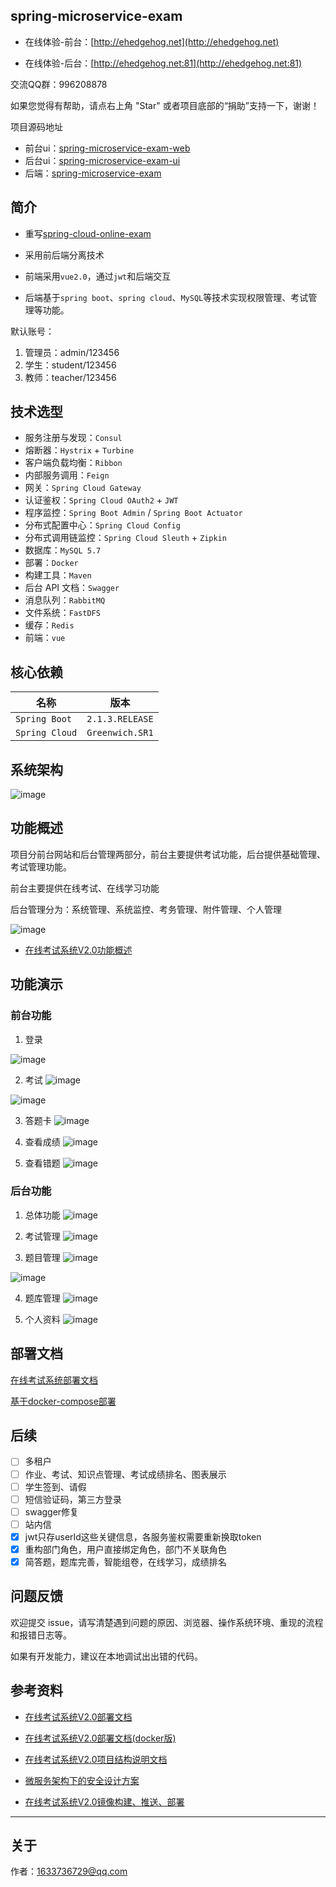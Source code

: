 ## spring-microservice-exam

- 在线体验-前台：[http://ehedgehog.net](http://ehedgehog.net)

- 在线体验-后台：[http://ehedgehog.net:81](http://ehedgehog.net:81)

交流QQ群：996208878

如果您觉得有帮助，请点右上角 "Star" 或者项目底部的“捐助”支持一下，谢谢！

项目源码地址

- 前台ui：[spring-microservice-exam-web](https://gitee.com/wells2333/spring-microservice-exam-web.git)
- 后台ui：[spring-microservice-exam-ui](https://gitee.com/wells2333/spring-microservice-exam-ui.git)
- 后端：[spring-microservice-exam](https://gitee.com/wells2333/spring-microservice-exam.git)

## 简介

- 重写[spring-cloud-online-exam](https://gitee.com/wells2333/spring-cloud-online-exam)

- 采用前后端分离技术

- 前端采用`vue2.0`，通过`jwt`和后端交互

- 后端基于`spring boot`、`spring cloud`、`MySQL`等技术实现权限管理、考试管理等功能。

默认账号：

1. 管理员：admin/123456
2. 学生：student/123456
3. 教师：teacher/123456

## 技术选型

- 服务注册与发现：`Consul`
- 熔断器：`Hystrix` + `Turbine`
- 客户端负载均衡：`Ribbon`
- 内部服务调用：`Feign`
- 网关：`Spring Cloud Gateway`
- 认证鉴权：`Spring Cloud OAuth2` + `JWT`
- 程序监控：`Spring Boot Admin` / `Spring Boot Actuator`
- 分布式配置中心：`Spring Cloud Config`
- 分布式调用链监控：`Spring Cloud Sleuth` + `Zipkin`
- 数据库：`MySQL 5.7`
- 部署：`Docker`
- 构建工具：`Maven`
- 后台 API 文档：`Swagger`
- 消息队列：`RabbitMQ`
- 文件系统：`FastDFS`
- 缓存：`Redis`
- 前端：`vue`

## 核心依赖

|      名称      |   版本    |
| --------- | -------- |
| `Spring Boot`    | `2.1.3.RELEASE`  |
| `Spring Cloud`   | `Greenwich.SR1`  |

## 系统架构

![image](doc/产品设计/系统架构图.png)

## 功能概述

项目分前台网站和后台管理两部分，前台主要提供考试功能，后台提供基础管理、考试管理功能。

前台主要提供在线考试、在线学习功能

后台管理分为：系统管理、系统监控、考务管理、附件管理、个人管理

![image](doc/产品设计/功能概述.png)

- [在线考试系统V2.0功能概述](doc/在线考试系统V2.0_功能概述.md)

## 功能演示

### 前台功能

1. 登录

![image](doc/images/image_web_login.png)

2. 考试
![image](doc/images/image_web_exam.png)

![image](doc/images/image_web_text_subject.png)

3. 答题卡
![image](doc/images/image_web_exam_card.png)

4. 查看成绩
![image](doc/images/image_web_exam_score.png)

5. 查看错题
![image](doc/images/image_web_incorrect_answer.png)

### 后台功能

1. 总体功能
![image](doc/images/image_ui_menu.png)

2. 考试管理
![image](doc/images/image_ui_exam.png)

3. 题目管理
![image](doc/images/image_ui_exam_subject.png)

![image](doc/images/image_ui_subjects_rich_edit.png)

4. 题库管理
![image](doc/images/image_ui_subject.png)

5. 个人资料
![image](doc/images/image_ui_msg.png)

## 部署文档

[在线考试系统部署文档](doc/在线考试系统V2.0_部署文档.md)

[基于docker-compose部署](doc/在线考试系统V2.0_部署文档(docker版).md)

## 后续

- [ ] 多租户
- [ ] 作业、考试、知识点管理、考试成绩排名、图表展示
- [ ] 学生签到、请假
- [ ] 短信验证码，第三方登录
- [ ] swagger修复
- [ ] 站内信
- [x] jwt只存userId这些关键信息，各服务鉴权需要重新换取token
- [x] 重构部门角色，用户直接绑定角色，部门不关联角色
- [x] 简答题，题库完善，智能组卷，在线学习，成绩排名

## 问题反馈

欢迎提交 issue，请写清楚遇到问题的原因、浏览器、操作系统环境、重现的流程和报错日志等。 

如果有开发能力，建议在本地调试出出错的代码。

## 参考资料

- [在线考试系统V2.0部署文档](doc/在线考试系统V2.0_部署文档.md)

- [在线考试系统V2.0部署文档(docker版)](doc/在线考试系统V2.0_部署文档(docker版).md)

- [在线考试系统V2.0项目结构说明文档](doc/在线考试系统V2.0_项目结构说明.md)

- [微服务架构下的安全设计方案](http://ehedgehog.net/2019/03/23/%E5%BE%AE%E6%9C%8D%E5%8A%A1%E6%9E%B6%E6%9E%84%E4%B8%8B%E7%9A%84%E5%AE%89%E5%85%A8%E8%AE%BE%E8%AE%A1%E6%96%B9%E6%A1%88/)

- [在线考试系统V2.0镜像构建、推送、部署](http://ehedgehog.net/2019/04/22/%E5%9C%A8%E7%BA%BF%E8%80%83%E8%AF%95%E7%B3%BB%E7%BB%9FV2.0%E9%95%9C%E5%83%8F%E6%9E%84%E5%BB%BA%E3%80%81%E6%8E%A8%E9%80%81%E3%80%81%E9%83%A8%E7%BD%B2/)

***

## 关于

作者：1633736729@qq.com